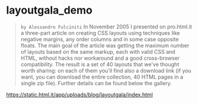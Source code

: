 # layoutgala_demo

> ``by Alessandro Fulciniti``
>  In November 2005 I presented on pro.html.it a three-part article on creating CSS layouts using techniques like negative margins, any order columns and in some case opposite floats. The main goal of the article was getting the maximum number of layouts based on the same markup, each with valid CSS and HTML, without hacks nor workaround and a good cross-browser compatibility. The result is a set of 40 layouts that we've thought worth sharing: on each of them you'll find also a download link (if you want, you can download the entire collection, 40 HTML pages in a single zip file). Further details can be found below the gallery.

https://static.html.it/app/uploads/blog/layoutgala/index.html
